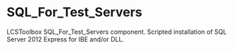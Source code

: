 # SQL_For_Test_Servers

LCSToolbox SQL_For_Test_Servers component.  Scripted installation of SQL Server 2012 Express for IBE and/or DLL.